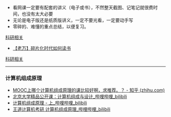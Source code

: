 <!-- - [计划](学习方法/学习计划.md) -->

- 看网课一定要有配套的讲义（电子或书），不然整天截图、记笔记就很费时间，也没有太大必要
- 无论是电子版还是纸质版讲义，一定不要光看，一定要动手写
- 零碎的、难懂的重点总结，以便复习。



[科研相关](费曼学习法.md ':include')

- [【老万】碎片化时代如何读书](https://mp.weixin.qq.com/s/vc569s33WeHwy3dcMYb2AA)

[科研相关](学习编程感悟.md ':include')

<!-- [科研相关](命名数据网络.md ':include') -->

---

### 计算机组成原理

- [MOOC上哪个计算机组成原理的课比较好啊，求推荐。？ - 知乎 (zhihu.com)](https://www.zhihu.com/question/384549626)
- [北京大学精品公开课：计算机组成与设计_哔哩哔哩_bilibili](https://www.bilibili.com/video/BV1tp4y197Av)
- [计算机组成原理 - 上_哔哩哔哩_bilibili](https://www.bilibili.com/video/BV1fp4y1Y7vG)
- [王道计算机考研 计算机组成原理_哔哩哔哩_bilibili](https://www.bilibili.com/video/BV1BE411D7ii)